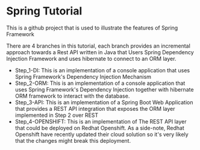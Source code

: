 # Spring Tutorial
This is a github project that is used to illustrate the features of Spring Framework

There are 4 branches in this tutorial, each branch provides an incremental approach towards a Rest API written in Java that Users Spring Dependency Injection Framework and uses hibernate to connect to an ORM layer.

 - Step_1-DI: This is an implementation of a console application that uses Spring Framework's Dependency Injection Mechanism
 - Step_2-ORM: This is an implementation of a console application that uses Spring Framework's Dependency Injection together with hibernate ORM framework to interact with the database.
 - Step_3-API: This is an implementation of a Spring Boot Web Application that provides a REST API integration that exposes the ORM layer implemented in Step 2 over REST
 - Step_4-OPENSHIFT: This is an implementation of The REST API layer that could be deployed on Redhat Openshift. As a side-note, Redhat Openshift have recently updated their cloud solution so it's very likely that the changes might break this deployment.
